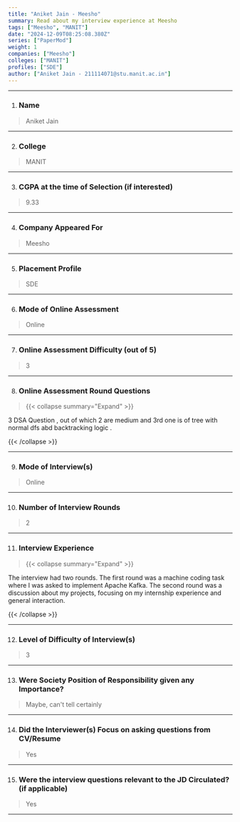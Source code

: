 ```yaml
---
title: "Aniket Jain - Meesho"
summary: Read about my interview experience at Meesho
tags: ["Meesho", "MANIT"]
date: "2024-12-09T08:25:08.380Z"
series: ["PaperMod"]
weight: 1
companies: ["Meesho"]
colleges: ["MANIT"]
profiles: ["SDE"]
author: ["Aniket Jain - 211114071@stu.manit.ac.in"]
---
```

---
1. ### Name

> Aniket Jain

---

2. ### College

> MANIT 

---

3. ### CGPA at the time of Selection (if interested) 

> 9.33

---

4. ### Company Appeared For

> Meesho

---

5. ### Placement Profile

> SDE

---

6. ### Mode of Online Assessment

> Online

---

7. ### Online Assessment Difficulty (out of 5)

> 3

---

8. ### Online Assessment Round Questions

> {{< collapse summary="Expand" >}}

3 DSA Question , out of which 2 are medium and 3rd one is of tree with normal dfs abd backtracking logic .

{{< /collapse >}}

---

9. ### Mode of Interview(s)

> Online

---

10. ### Number of Interview Rounds

> 2

---

11. ### Interview Experience

> {{< collapse summary="Expand" >}}

The interview had two rounds. The first round was a machine coding task where I was asked to implement Apache Kafka. The second round was a discussion about my projects, focusing on my internship experience and general interaction.

{{< /collapse >}}

---

12. ### Level of Difficulty of Interview(s)

> 3

---

13. ### Were Society Position of Responsibility given any Importance?

> Maybe, can't tell certainly

---

14. ### Did the Interviewer(s) Focus on asking questions from CV/Resume

> Yes

---

15. ### Were the interview questions relevant to the JD Circulated? (if applicable)

> Yes

---

